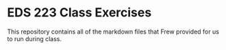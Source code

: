 # EDS 223 Class Exercises


This repository contains all of the markdown files that Frew provided for us to run during class. 
